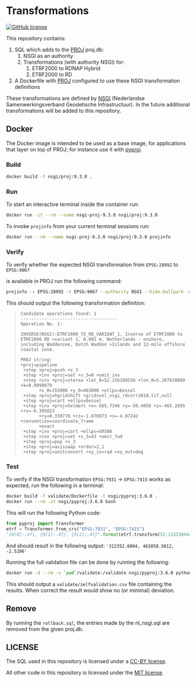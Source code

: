 # Transformations

[![GitHub
license](https://img.shields.io/github/license/GeodetischeInfrastructuur/Transformations)](https://github.com/GeodetischeInfrastructuur/Transformations/blob/master/LICENSE)

This repository contains:

1. SQL which adds to the [PROJ](https://proj.org/en/9.3/) proj.db:
      1. NSGI as an authority
      2. Transformations (with authority NSGI) for:
            1. ETRF2000 to RDNAP Hybrid
            2. ETRF2000 to RD
2. A Dockerfile with [PROJ](https://proj.org/en/9.3/) configured to use these
   NSGI transformation definitions

These transformations are defined by [NSGI](https://www.nsgi.nl/) (Nederlandse
Samenwerkingsverband Geodetische Infrastructuur). In the future additional
transformations will be added to this repository.

## Docker

The Docker image is intended to be used as a base image, for applications that
layer on top of PROJ; for instance use it with
[pyproj](https://pyproj4.github.io/pyproj/stable/index.html).

### Build

```bash
docker build -t nsgi/proj:9.3.0 .
```

### Run

To start an interactive terminal inside the container run:

```bash
docker run -it --rm --name nsgi-proj-9.3.0 nsgi/proj:9.3.0
```

To invoke `projinfo` from your current terminal sessions run:

```bash
docker run --rm --name nsgi-proj-9.3.0 nsgi/proj:9.3.0 projinfo
```

### Verify

To verify whether the expected NSGI transformation from `EPSG:28992` to
`EPSG:9067`

is available in PROJ run the following command:

```bash
projinfo -s EPSG:28992 -t EPSG:9067 --authority NSGI --hide-ballpark -o PROJ
```

This should output the following transformation definition:

>```text
>Candidate operations found: 1
>-------------------------------------
>Operation No. 1:
>
>INVERSE(NSGI):ETRF2000_TO_RD_VARIANT_1, Inverse of ETRF2000 to ETRF2000 RD >variant 1, 0.001 m, Netherlands - onshore, including Waddenzee, Dutch Wadden >Islands and 12-mile offshore coastal zone.
>
>PROJ string:
>+proj=pipeline
>  +step +proj=push +v_3
>  +step +inv +proj=set +v_3=0 +omit_inv
>  +step +inv +proj=sterea +lat_0=52.156160556 +lon_0=5.387638889 +k=0.9999079
>        +x_0=155000 +y_0=463000 +ellps=bessel
>  +step +proj=hgridshift +grids=nl_nsgi_rdcorr2018.tif,null
>  +step +proj=cart +ellps=bessel
>  +step +inv +proj=helmert +x=-565.7346 +y=-50.4058 +z=-465.2895 +rx=-0.395023
>        +ry=0.330776 +rz=-1.876073 +s=-4.07242 +convention=coordinate_frame
>        +exact
>  +step +inv +proj=cart +ellps=GRS80
>  +step +inv +proj=set +v_3=43 +omit_fwd
>  +step +proj=pop +v_3
>  +step +proj=axisswap +order=2,1
>  +step +proj=unitconvert +xy_in=rad +xy_out=deg
>```

### Test

To verify if the NSGI transformation `EPSG:7931` -> `EPSG:7415` works as
expected, run the following in a terminal:

```bash
docker build -f validate/Dockerfile -t nsgi/pyproj:3.6.0 .
docker run --rm -it nsgi/pyproj:3.6.0 bash
```

This will run the following Python code:

```python
from pyproj import Transformer
etrf = Transformer.from_crs("EPSG:7931", "EPSG:7415")
"{0[0]:.4f}, {0[1]:.4f}, {0[2]:.4f}".format(etrf.transform(52.115330444,7.684748554, 41.4160))
```

And should result in the following output: `'312352.6004, 461058.5812, -2.5206'`

Running the full validation file can be done by running the following:

```bash
docker run -d --rm -v `pwd`/validate:/validate nsgi/pyproj:3.6.0 python ./validate/validate.py
```

This should output a `validate/zelfvalidation.csv` file containing the results.
When correct the result would show no (or minimal) deviation.

## Remove

By running the `rollback.sql`, the entries made by the nl_nsgi.sql are removed
from the given proj.db.

## LICENSE

The SQL used in this repository is licensed under a [CC-BY license](./LICENSE).

All other code in this repository is licensed under the [MIT
license](./LICENSE-CODE).
